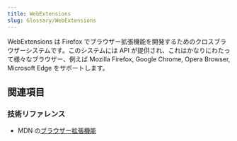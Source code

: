 ```yaml
---
title: WebExtensions
slug: Glossary/WebExtensions
---
```


WebExtensions は Firefox でブラウザー拡張機能を開発するためのクロスブラウザーシステムです。このシステムには API が提供され、これはかなりにわたって様々なブラウザー、例えば Mozilla Firefox, Google Chrome, Opera Browser, Microsoft Edge をサポートします。

## 関連項目

### 技術リファレンス

- MDN の[ブラウザー拡張機能](/ja/docs/Mozilla/Add-ons/WebExtensions)
